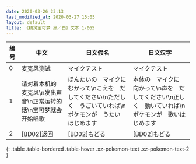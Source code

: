 ```yaml
---
date: 2020-03-26 23:13
last_modified_at: 2020-03-27 15:05
layout: default
title: 《精灵宝可梦 黑／白》文本 1-065
---
```

| 编号 | 中文 | 日文假名 | 日文汉字 |
| ---- | ---- | ---- | --- |
| 0 | 麦克风测试 | マイクテスト | マイクテスト |
| 1 | 请对着本机的麦克风\n发出声音\n正常运转的话\n宝可梦就会开始唱歌 | ほんたいの　マイクに　むかって\nこえを　だしてください\nただしく　うごいていれば\nポケモンが　うたい　はじめます | 本体の　マイクに　向かって\n声を　だしてください\n正しく　動いていれば\nポケモンが　歌いはじめます |
| 2 | [BD02]返回 | [BD02]もどる | [BD02]もどる |
{: .table .table-bordered .table-hover .xz-pokemon-text .xz-pokemon-text-2 }